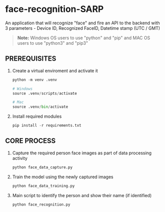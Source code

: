 # face-recognition-SARP

An application that will recognize "face" and fire an API to the backend with 3 parameters - Device ID, Recognized FaceID, Datetime stamp (UTC / GMT)

> **Note:** Windows OS users to use "python" and "pip" and MAC OS users to use "python3" and "pip3"

## PREREQUISITES

1. Create a virtual enviroment and activate it

   ```python
   python -m venv .venv

   # Windows
   source .venv/scripts/activate

   # Mac
   source .venv/bin/activate
   ```

2. Install required modules

   ```python
   pip install -r requirements.txt
   ```

## CORE PROCESS

1. Capture the required person face images as part of data processing activity

   ```python
   python face_data_capture.py
   ```

2. Train the model using the newly captured images

   ```python
   python face_data_training.py
   ```

3. Main script to identify the person and show their name (if identified)
   ```python
   python face_recognition.py
   ```

